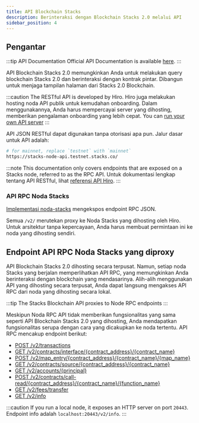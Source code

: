 ```yaml
---
title: API Blockchain Stacks
description: Berinteraksi dengan Blockchain Stacks 2.0 melalui API
sidebar_position: 4
---
```


## Pengantar

:::tip API Documentation Official API Documentation is available [here](https://stacks-network.github.io/stacks-blockchain/). :::


API Blockchain Stacks 2.0 memungkinkan Anda untuk melakukan query blockchain Stacks 2.0 dan berinteraksi dengan kontrak pintar. Dibangun untuk menjaga tampilan halaman dari Stacks 2.0 Blockchain.

:::caution The RESTful API is developed by Hiro. Hiro juga melakukan hosting noda API publik untuk kemudahan onboarding. Dalam menggunakannya, Anda harus mempercayai server yang dihosting, memberikan pengalaman onboarding yang lebih cepat. You can [run your own API server](https://docs.hiro.so/get-started/running-api-node) :::

API JSON RESTful dapat digunakan tanpa otorisasi apa pun. Jalur dasar untuk API adalah:

```bash
# for mainnet, replace `testnet` with `mainnet`
https://stacks-node-api.testnet.stacks.co/
```

:::note This documentation only covers endpoints that are exposed on a Stacks node, referred to as the RPC API. Untuk dokumentasi lengkap tentang API RESTful, lihat [referensi API Hiro](https://docs.hiro.so/api). :::

### API RPC Noda Stacks

[Implementasi noda-stacks](https://github.com/stacks-network/stacks-blockchain/) mengekspos endpoint RPC JSON.

Semua `/v2/` merutekan proxy ke Noda Stacks yang dihosting oleh Hiro. Untuk arsitektur tanpa kepercayaan, Anda harus membuat permintaan ini ke noda yang dihosting sendiri.

## Endpoint API RPC Noda Stacks yang diproxy

API Blockchain Stacks 2.0 dihosting secara terpusat. Namun, setiap noda Stacks yang berjalan memperlihatkan API RPC, yang memungkinkan Anda berinteraksi dengan blockchain yang mendasarinya. Alih-alih menggunakan API yang dihosting secara terpusat, Anda dapat langsung mengakses API RPC dari noda yang dihosting secara lokal.

:::tip
The Stacks Blockchain API proxies to Node RPC endpoints
:::

Meskipun Noda RPC API tidak memberikan fungsionalitas yang sama seperti API Blockchain Stacks 2.0 yang dihosting, Anda mendapatkan fungsionalitas serupa dengan cara yang dicakupkan ke noda tertentu. API RPC mencakup endpoint berikut:

- [POST /v2/transactions](https://docs.hiro.so/api#operation/post_core_node_transactions)
- [GET /v2/contracts/interface/{contract_address}/{contract_name}](https://docs.hiro.so/api#operation/get_contract_interface)
- [POST /v2/map_entry/{contract_address}/{contract_name}/{map_name}](https://docs.hiro.so/api#operation/get_contract_data_map_entry)
- [GET /v2/contracts/source/{contract_address}/{contract_name}](https://docs.hiro.so/api#operation/get_contract_source)
- [GET /v2/accounts/{principal}](https://docs.hiro.so/api#operation/get_account_info)
- [POST /v2/contracts/call-read/{contract_address}/{contract_name}/{function_name}](https://docs.hiro.so/api#operation/call_read_only_function)
- [GET /v2/fees/transfer](https://docs.hiro.so/api#operation/get_fee_transfer)
- [GET /v2/info](https://docs.hiro.so/api#operation/get_core_api_info)

:::caution If you run a local node, it exposes an HTTP server on port `20443`. Endpoint info adalah `localhost:20443/v2/info`. :::
